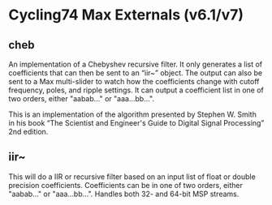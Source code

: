 Cycling74 Max Externals (v6.1/v7)
================

cheb
-------
An implementation of a Chebyshev recursive filter. It only generates a list of coefficients that can then be sent to an “iir~” object. The output can also be sent to a Max multi-slider to watch how the coefficients change with cutoff frequency, poles, and ripple settings. It can output a coefficient list in one of two orders, either "aabab…" or "aaa…bb…".

This is an implementation of the algorithm presented by Stephen W. Smith in his book “The Scientist and Engineer's Guide to Digital Signal Processing” 2nd edition.

iir~
------
This will do a IIR or recursive filter based on an input list of float or double precision coefficients. Coefficients can be in one of two orders, either "aabab…" or "aaa…bb…". Handles both 32- and 64-bit MSP streams.

